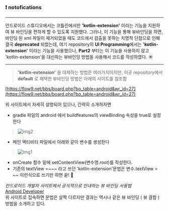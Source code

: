 ### :exclamation: notofications
---
안드로이드 스튜디오에서는 코틀린에서만 **'kotlin-extension'** 이라는 기능을 
지원하여 뷰 바인딩을 편하게 할 수 있도록 지원했다.
그러나, 이 기능을 통해 뷰바인딩을 하면, 
바인딩 된 xml 파일이 제거되었을 때도 코드에서 
검출을 못하는 치명적 단점으로 인해 결국 **deprecated** 되었는데,
여기 repository의 **UI Programming**에서는 **'kotlin-extension'** 이라는 기능을 사용했으나, 
**Part2** 부터는 이 기능을 사용하지 않고 'kotlin-extension'을 대신하는
뷰바인딩 방법을 사용해서 코드를 작성하였다. :sunny: 

---
> **'kotlin-extension'** 을 대체하는 방법은 여러가지이지만, 이곳 repository에서 **default** 로 채택한 뷰바인딩 방법은 아래의 사이트를 참조함

[https://flow9.net/bbs/board.php?bo_table=android&wr_id=27](https://flow9.net/bbs/board.php?bo_table=android&wr_id=27)

위 사이트에서 자세히 설명되어 있으나, 간략히 소개하자면

- gradle 파일의  android 에서 buildfeatures의 viewBinding 속성을 true로 설정한다
> ![img2](https://user-images.githubusercontent.com/79094527/163664931-2421163d-d371-4cdc-b1cb-c6f4c6c10303.PNG)

- 메인 액티비티 파일에서 아래와 같이 변수를 생성한다

> ![img1](https://user-images.githubusercontent.com/79094527/163664898-066f182d-23b1-4cbf-b6d8-3fbba4bc0f99.PNG)
- onCreate 함수 밑에 setContentView(변수명.root)를 작성한다.
- 기존의 textView =~~~ 라고 쓰던 'kotlin-extension'문법은 변수.textView = ~~ 이런식으로 쓰기만 하면 끝! :baby_chick:

*안드로이드 개발자 사이트에서 공식적으로 안내하는 뷰 바인딩 사용법* <br>
[Android Developer](https://developer.android.com/topic/libraries/view-binding?hl=ko#kotlin)<br>
위 사이트로 접속하면 문법은 살짝 다르지만 결과는 역시나 같은 뷰 바인딩 ( 뷰 결합 ) 방법을 소개하고 있다.
